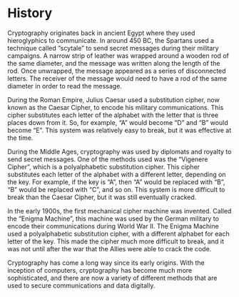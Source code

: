 # History

Cryptography originates back in ancient Egypt where they used hieroglyphics to communicate. In around 450 BC, the Spartans used a technique called “scytale” to send secret messages during their military campaigns. A narrow strip of leather was wrapped around a wooden rod of the same diameter, and the message was written along the length of the rod. Once unwrapped, the message appeared as a series of disconnected letters. The receiver of the message would need to have a rod of the same diameter in order to read the message.

During the Roman Empire, Julius Caesar used a substitution cipher, now known as the Caesar Cipher, to encode his military communications. This cipher substitutes each letter of the alphabet with the letter that is three places down from it. So, for example, “A” would become “D” and “B” would become “E”. This system was relatively easy to break, but it was effective at the time.

During the Middle Ages, cryptography was used by diplomats and royalty to send secret messages. One of the methods used was the “Vigenere Cipher”, which is a polyalphabetic substitution cipher. This cipher substitutes each letter of the alphabet with a different letter, depending on the key. For example, if the key is “A”, then “A” would be replaced with “B”, “B” would be replaced with “C”, and so on. This system is more difficult to break than the Caesar Cipher, but it was still eventually cracked.

In the early 1900s, the first mechanical cipher machine was invented. Called the “Enigma Machine”, this machine was used by the German military to encode their communications during World War II. The Enigma Machine used a polyalphabetic substitution cipher, with a different alphabet for each letter of the key. This made the cipher much more difficult to break, and it was not until after the war that the Allies were able to crack the code.

Cryptography has come a long way since its early origins. With the inception of computers, cryptography has become much more sophisticated, and there are now a variety of different methods that are used to secure communications and data digitally.
